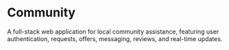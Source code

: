 # Community
A full-stack web application for local community assistance, featuring user authentication, requests, offers, messaging, reviews, and real-time updates.
